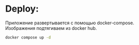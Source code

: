 # Deploy:
Приложение развертывается с помощью docker-compose. Изображения подтягиваем из docker hub.

```bash
docker compose up -d
```